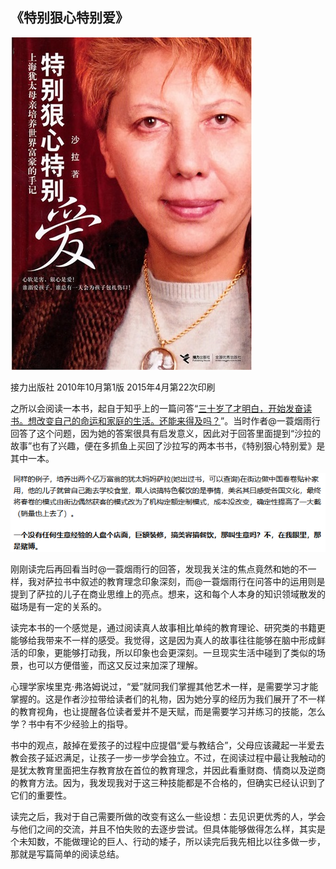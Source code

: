 ## 《特别狠心特别爱》

![](cover.jpg)

接力出版社 2010年10月第1版 2015年4月第22次印刷

之所以会阅读一本书，起自于知乎上的一篇问答“[三十岁了才明白，开始发奋读书。想改变自己的命运和家庭的生活。还能来得及吗？](https://www.zhihu.com/question/359652140/answer/2144947563)”。当时作者@一蓑烟雨行回答了这个问题，因为她的答案很具有启发意义，因此对于回答里面提到“沙拉的故事”也有了兴趣，便在多抓鱼上买回了沙拉写的两本书书，《特别狠心特别爱》是其中一本。

![](./quote.png)

刚刚读完后再回看当时@一蓑烟雨行的回答，发现我关注的焦点竟然和她的不一样，我对萨拉书中叙述的教育理念印象深刻，而@一蓑烟雨行在问答中的运用则是提到了萨拉的儿子在商业思维上的亮点。想来，这和每个人本身的知识领域散发的磁场是有一定的关系的。

读完本书的一个感觉是，通过阅读真人故事相比单纯的教育理论、研究类的书籍更能够给我带来不一样的感受。我觉得，这是因为真人的故事往往能够在脑中形成鲜活的印象，更能够打动我，所以印象也会更深刻。一旦现实生活中碰到了类似的场景，也可以方便借鉴，而这又反过来加深了理解。

心理学家埃里克·弗洛姆说过，“爱”就同我们掌握其他艺术一样，是需要学习才能掌握的。这是作者沙拉带给读者们的礼物，因为她分享的经历为我们展开了不一样的教育视角，也让提醒各位读者爱并不是天赋，而是需要学习并练习的技能，怎么学？书中有不少经验上的指导。

书中的观点，敲掉在爱孩子的过程中应提倡“爱与教结合”，父母应该藏起一半爱去教会孩子延迟满足，让孩子一步一步学会独立。不过，在阅读过程中最让我触动的是犹太教育里面把生存教育放在首位的教育理念，并因此看重财商、情商以及逆商的教育方法。因为，我发现我对于这三种技能都是不合格的，但确实已经认识到了它们的重要性。

读完之后，我对于自己需要所做的改变有这么一些设想：去见识更优秀的人，学会与他们之间的交流，并且不怕失败的去逐步尝试。但具体能够做得怎么样，其实是个未知数，不能做理论的巨人、行动的矮子，所以读完后我先相比以往多做一步，那就是写篇简单的阅读总结。

